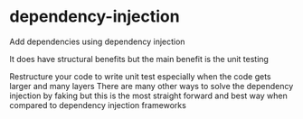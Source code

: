# dependency-injection

Add dependencies using dependency injection

It does have structural benefits but the main benefit is the unit testing


Restructure your code to write unit test especially when the code gets larger and many layers
There are many other ways to solve the dependency injection by faking but this is the most straight forward and best way 
when compared to dependency injection frameworks
